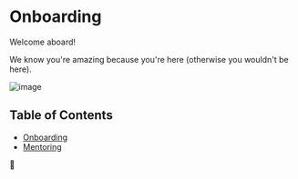 Onboarding
==========

Welcome aboard!

We know you're amazing because you're here (otherwise you wouldn't be here).

![image](https://cdn.shopify.com/s/files/1/2297/6885/collections/plain_no_back_235x235@2x.png)

## Table of Contents
 - [Onboarding](onboarding.md)
 - [Mentoring](mentoring.md)
 
🦄
